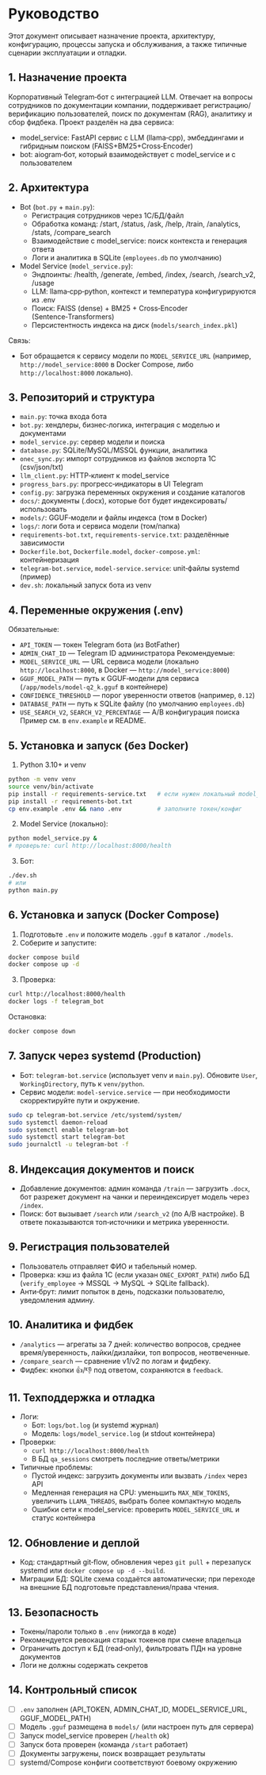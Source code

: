 # Руководство 

Этот документ описывает назначение проекта, архитектуру, конфигурацию, процессы запуска и обслуживания, а также типичные сценарии эксплуатации и отладки.

## 1. Назначение проекта
Корпоративный Telegram‑бот с интеграцией LLM. Отвечает на вопросы сотрудников по документации компании, поддерживает регистрацию/верификацию пользователей, поиск по документам (RAG), аналитику и сбор фидбека. Проект разделён на два сервиса:
- model_service: FastAPI сервис с LLM (llama‑cpp), эмбеддингами и гибридным поиском (FAISS+BM25+Cross‑Encoder)
- bot: aiogram‑бот, который взаимодействует с model_service и с пользователем

## 2. Архитектура
- Bot (`bot.py` + `main.py`):
  - Регистрация сотрудников через 1С/БД/файл
  - Обработка команд: /start, /status, /ask, /help, /train, /analytics, /stats, /compare_search
  - Взаимодействие с model_service: поиск контекста и генерация ответа
  - Логи и аналитика в SQLite (`employees.db` по умолчанию)
- Model Service (`model_service.py`):
  - Эндпоинты: /health, /generate, /embed, /index, /search, /search_v2, /usage
  - LLM: llama‑cpp‑python, контекст и температура конфигурируются из .env
  - Поиск: FAISS (dense) + BM25 + Cross‑Encoder (Sentence‑Transformers)
  - Персистентность индекса на диск (`models/search_index.pkl`)

Связь:
- Бот обращается к сервису модели по `MODEL_SERVICE_URL` (например, `http://model_service:8000` в Docker Compose, либо `http://localhost:8000` локально).

## 3. Репозиторий и структура
- `main.py`: точка входа бота
- `bot.py`: хендлеры, бизнес‑логика, интеграция с моделью и документами
- `model_service.py`: сервер модели и поиска
- `database.py`: SQLite/MySQL/MSSQL функции, аналитика
- `oneс_sync.py`: импорт сотрудников из файлов экспорта 1С (csv/json/txt)
- `llm_client.py`: HTTP‑клиент к model_service
- `progress_bars.py`: прогресс‑индикаторы в UI Telegram
- `config.py`: загрузка переменных окружения и создание каталогов
- `docs/`: документы (.docx), которые бот будет индексировать/использовать
- `models/`: GGUF‑модели и файлы индекса (том в Docker)
- `logs/`: логи бота и сервиса модели (том/папка)
- `requirements-bot.txt`, `requirements-service.txt`: разделённые зависимости
- `Dockerfile.bot`, `Dockerfile.model`, `docker-compose.yml`: контейнеризация
- `telegram-bot.service`, `model-service.service`: unit‑файлы systemd (пример)
- `dev.sh`: локальный запуск бота из venv

## 4. Переменные окружения (.env)
Обязательные:
- `API_TOKEN` — токен Telegram бота (из BotFather)
- `ADMIN_CHAT_ID` — Telegram ID администратора
Рекомендуемые:
- `MODEL_SERVICE_URL` — URL сервиса модели (локально `http://localhost:8000`, в Docker — `http://model_service:8000`)
- `GGUF_MODEL_PATH` — путь к GGUF‑модели для сервиса (`/app/models/model-q2_k.gguf` в контейнере)
- `CONFIDENCE_THRESHOLD` — порог уверенности ответов (например, `0.12`)
- `DATABASE_PATH` — путь к SQLite файлу (по умолчанию `employees.db`)
- `USE_SEARCH_V2`, `SEARCH_V2_PERCENTAGE` — A/B конфигурация поиска
Пример см. в `env.example` и README.

## 5. Установка и запуск (без Docker)
1) Python 3.10+ и venv
```bash
python -m venv venv
source venv/bin/activate
pip install -r requirements-service.txt   # если нужен локальный model_service
pip install -r requirements-bot.txt
cp env.example .env && nano .env          # заполните токен/конфиг
```
2) Model Service (локально):
```bash
python model_service.py &
# проверьте: curl http://localhost:8000/health
```
3) Бот:
```bash
./dev.sh
# или
python main.py
```

## 6. Установка и запуск (Docker Compose)
1) Подготовьте `.env` и положите модель `.gguf` в каталог `./models`.
2) Соберите и запустите:
```bash
docker compose build
docker compose up -d
```
3) Проверка:
```bash
curl http://localhost:8000/health
docker logs -f telegram_bot
```
Остановка:
```bash
docker compose down
```

## 7. Запуск через systemd (Production)
- Бот: `telegram-bot.service` (использует venv и `main.py`). Обновите `User`, `WorkingDirectory`, путь к `venv/python`.
- Сервис модели: `model-service.service` — при необходимости скорректируйте пути и окружение.
```bash
sudo cp telegram-bot.service /etc/systemd/system/
sudo systemctl daemon-reload
sudo systemctl enable telegram-bot
sudo systemctl start telegram-bot
sudo journalctl -u telegram-bot -f
```

## 8. Индексация документов и поиск
- Добавление документов: админ команда `/train` — загрузить `.docx`, бот разрежет документ на чанки и переиндексирует модель через `/index`.
- Поиск: бот вызывает `/search` или `/search_v2` (по A/B настройке). В ответе показываются топ‑источники и метрика уверенности.

## 9. Регистрация пользователей
- Пользователь отправляет ФИО и табельный номер.
- Проверка: кэш из файла 1С (если указан `ONEC_EXPORT_PATH`) либо БД (`verify_employee` → MSSQL → MySQL → SQLite fallback).
- Анти‑брут: лимит попыток в день, подсказки пользователю, уведомления админу.

## 10. Аналитика и фидбек
- `/analytics` — агрегаты за 7 дней: количество вопросов, среднее время/уверенность, лайки/дизлайки, топ вопросов, неотвеченные.
- `/compare_search` — сравнение v1/v2 по логам и фидбеку.
- Фидбек: кнопки 👍/👎 под ответом, сохраняются в `feedback`.

## 11. Техподдержка и отладка
- Логи:
  - Бот: `logs/bot.log` (и systemd журнал)
  - Модель: `logs/model_service.log` (и stdout контейнера)
- Проверки:
  - `curl http://localhost:8000/health`
  - В БД `qa_sessions` смотреть последние ответы/метрики
- Типичные проблемы:
  - Пустой индекс: загрузить документы или вызвать `/index` через API
  - Медленная генерация на CPU: уменьшить `MAX_NEW_TOKENS`, увеличить `LLAMA_THREADS`, выбрать более компактную модель
  - Ошибки сети к model_service: проверить `MODEL_SERVICE_URL` и статус контейнера

## 12. Обновление и деплой
- Код: стандартный git‑flow, обновления через `git pull` + перезапуск systemd или `docker compose up -d --build`.
- Миграции БД: SQLite схема создаётся автоматически; при переходе на внешние БД подготовьте представления/права чтения.

## 13. Безопасность
- Токены/пароли только в `.env` (никогда в коде)
- Рекомендуется ревокация старых токенов при смене владельца
- Ограничить доступ к БД (read‑only), фильтровать ПДн на уровне документов
- Логи не должны содержать секретов

## 14. Контрольный список 
- [ ] `.env` заполнен (API_TOKEN, ADMIN_CHAT_ID, MODEL_SERVICE_URL, GGUF_MODEL_PATH)
- [ ] Модель `.gguf` размещена в `models/` (или настроен путь для сервера)
- [ ] Запуск model_service проверен (`/health` ok)
- [ ] Запуск бота проверен (команда `/start` работает)
- [ ] Документы загружены, поиск возвращает результаты
- [ ] systemd/Compose конфиги соответствуют боевому окружению
